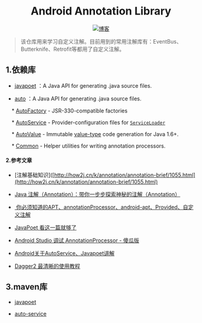<h1 align="center">Android Annotation Library</h1>

<p align="center">
  <a href="http://codemx.cn"><img src="https://img.shields.io/badge/博客-blog-brightgreen.svg" alt="博客">
  </a>
</p>

> 该仓库用来学习自定义注解。目前用到的常用注解库有：EventBus、Butterknife、Retrofit等都用了自定义注解。

## 1.依赖库

*  [javapoet](https://github.com/square/javapoet) ：A Java API for generating .java source files.

* [auto](https://github.com/google/auto) ：A Java API for generating .java source files.

    * [AutoFactory](https://github.com/google/auto/tree/master/factory) - JSR-330-compatible factories

    * [AutoService](https://github.com/google/auto/tree/master/service) - Provider-configuration files for [`ServiceLoader`](http://docs.oracle.com/javase/7/docs/api/java/util/ServiceLoader.html)

    * [AutoValue](https://github.com/google/auto/tree/master/value) - Immutable [value-type](http://en.wikipedia.org/wiki/Value_object) code generation for Java 1.6+.    

    * [Common](https://github.com/google/auto/tree/master/common) - Helper utilities for writing annotation processors.



#### 2.参考文章

* [注解基础知识]([http://how2j.cn/k/annotation/annotation-brief/1055.html](http://how2j.cn/k/annotation/annotation-brief/1055.html)

* [Java 注解（Annotation）：带你一步步探索神秘的注解（Annotation）](https://juejin.im/entry/5b286169e51d4558de5bcd80)

* [ 你必须知道的APT、annotationProcessor、android-apt、Provided、自定义注解](https://blog.csdn.net/xx326664162/article/details/68490059/)

* [JavaPoet 看这一篇就够了](https://juejin.im/entry/58fefebf8d6d810058a610de)

* [Android Studio 调试 AnnotationProcessor - 傻瓜版](https://blog.csdn.net/stupid56862/article/details/82224957)

* [Android关于AutoService、Javapoet讲解](https://www.cnblogs.com/limingblogs/p/8074582.html)

* [Dagger2 最清晰的使用教程](https://www.jianshu.com/p/24af4c102f62)



## 3.maven库

* [javapoet](https://mvnrepository.com/artifact/com.squareup/javapoet)

* [auto-service](https://mvnrepository.com/artifact/com.google.auto.service/auto-service)








